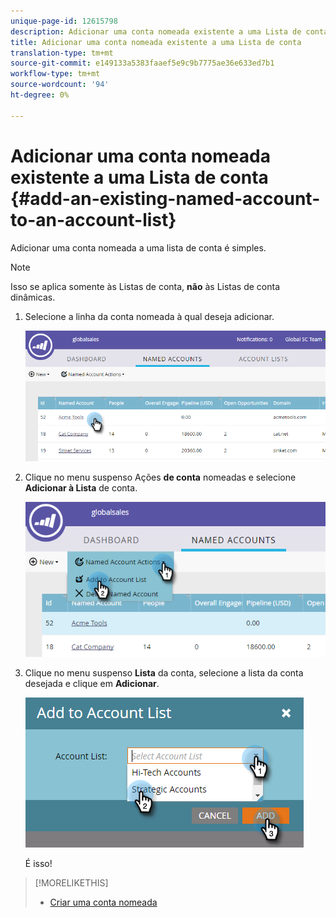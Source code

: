 ```yaml
---
unique-page-id: 12615798
description: Adicionar uma conta nomeada existente a uma Lista de conta - Documentos do Marketing - Documentação do produto
title: Adicionar uma conta nomeada existente a uma Lista de conta
translation-type: tm+mt
source-git-commit: e149133a5383faaef5e9c9b7775ae36e633ed7b1
workflow-type: tm+mt
source-wordcount: '94'
ht-degree: 0%

---
```



# Adicionar uma conta nomeada existente a uma Lista de conta {#add-an-existing-named-account-to-an-account-list}

Adicionar uma conta nomeada a uma lista de conta é simples.

>[!NOTE]
>
>Isso se aplica somente às Listas de conta, **não** às Listas de conta dinâmicas.

1. Selecione a linha da conta nomeada à qual deseja adicionar.

   ![](assets/four-1.png)

1. Clique no menu suspenso Ações **de conta** nomeadas e selecione **Adicionar à Lista** de conta.

   ![](assets/five-1.png)

1. Clique no menu suspenso **Lista** da conta, selecione a lista da conta desejada e clique em **Adicionar**.

   ![](assets/six-1.png)

   É isso!

>[!MORELIKETHIS]
>
>* [Criar uma conta nomeada](create-a-named-account.md)

>



